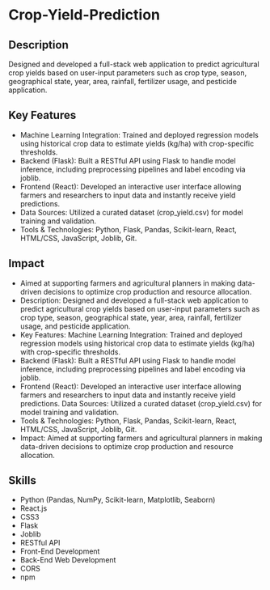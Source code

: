 # Crop-Yield-Prediction


<h2>Description</h2>
Designed and developed a full-stack web application to predict agricultural crop yields based on user-input parameters such as crop type, season, geographical state, year, area, rainfall, fertilizer usage, and pesticide application.

<h2>Key Features</h2>

- Machine Learning Integration: Trained and deployed regression models using historical crop data to estimate yields (kg/ha) with crop-specific thresholds.
- Backend (Flask): Built a RESTful API using Flask to handle model inference, including preprocessing pipelines and label encoding via joblib.
- Frontend (React): Developed an interactive user interface allowing farmers and researchers to input data and instantly receive yield predictions.
- Data Sources: Utilized a curated dataset (crop_yield.csv) for model training and validation.
- Tools & Technologies: Python, Flask, Pandas, Scikit-learn, React, HTML/CSS, JavaScript, Joblib, Git.

<h2>Impact</h2>

- Aimed at supporting farmers and agricultural planners in making data-driven decisions to optimize crop production and resource allocation.
- Description: Designed and developed a full-stack web application to predict agricultural crop yields based on user-input parameters such as crop type, season, geographical state, year, area, rainfall, fertilizer usage, and pesticide application. 
- Key Features: Machine Learning Integration: Trained and deployed regression models using historical crop data to estimate yields (kg/ha) with crop-specific thresholds. 
- Backend (Flask): Built a RESTful API using Flask to handle model inference, including preprocessing pipelines and label encoding via joblib. 
- Frontend (React): Developed an interactive user interface allowing farmers and researchers to input data and instantly receive yield predictions. Data Sources: Utilized a curated dataset (crop_yield.csv) for model training and validation. 
- Tools & Technologies: Python, Flask, Pandas, Scikit-learn, React, HTML/CSS, JavaScript, Joblib, Git. 
- Impact: Aimed at supporting farmers and agricultural planners in making data-driven decisions to optimize crop production and resource allocation.

<h2>Skills</h2>

- Python (Pandas, NumPy, Scikit-learn, Matplotlib, Seaborn) 
- React.js 
- CSS3 
- Flask 
- Joblib 
- RESTful API 
- Front-End Development 
- Back-End Web Development 
- CORS 
- npm
